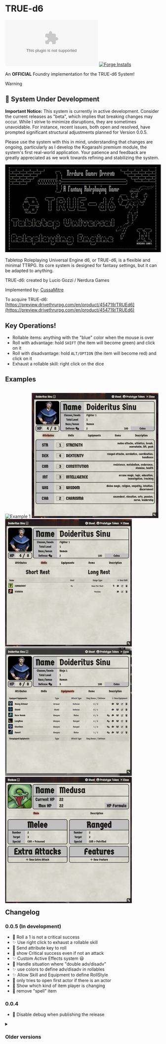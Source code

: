# TRUE-d6

[![](https://img.shields.io/github/downloads/cussa/fvtt-true-d6/system.zip?style=for-the-badge&logo=github)](#) [![Forge Installs](https://img.shields.io/badge/dynamic/json?label=Forge%20Installs&query=package.installs&suffix=%25&url=https%3A%2F%2Fforge-vtt.com%2Fapi%2Fbazaar%2Fpackage%2Ftrued6&colorB=448d34&style=for-the-badge)](https://forge-vtt.com/bazaar#package=trued6)


An **OFFICIAL** Foundry implementation for the TRUE-d6 System!

> [!WARNING]
> ## 🚧 System Under Development
> 
> **Important Notice:** This system is currently in active development. Consider the current releases as "beta", which implies that breaking changes may occur. While I strive to minimize disruptions, they are sometimes unavoidable. For instance, recent issues, both open and resolved, have prompted significant structural adjustments planned for Version 0.0.5.
> 
> Please use the system with this in mind, understanding that changes are ongoing, particularly as I develop the Kogarashi premium module, the system's first real-world application. Your patience and feedback are greatly appreciated as we work towards refining and stabilizing the system.

![TRUE-d6](assets/banner.png)

Tabletop Roleplaying Universal Engine d6, or TRUE-d6, is a flexible and minimal TTRPG. Its core system is designed for fantasy settings, but it can be adapted to anything.

TRUE-d6: created by Lucio Gozzi / Nerdura Games

Implemented by: [CussaMitre](https://github.com/Cussa)

To acquire TRUE-d6: [https://preview.drivethrurpg.com/en/product/454719/TRUEd6](https://preview.drivethrurpg.com/en/product/454719/TRUEd6)

## Key Operations!

- Rollable items: anything with the "blue" color when the mouse is over
- Roll with advantage: hold `SHIFT` (the item will become green) and click on it
- Roll with disadvantage: hold `ALT/OPTION` (the item will become red) and click on it
- Exhaust a rollable skill: right click on the dice

## Examples

<p style="float: left;">
  <img src="assets/examples/example1.png" alt="Example 1" />
  <img src="assets/examples/example2.png" alt="Example 2" width="410"/>
  <img src="assets/examples/example3.png" alt="Example 3" width="410"/>
  <img src="assets/examples/example5.png" alt="Example 5" width="410"/>
  <img src="assets/examples/example4.png" alt="Example 4" width="410"/>
</p>

## Changelog

### 0.0.5 (In development)
- 🐛 Roll a 1 is not a critical success
- ✨ Use right click to exhaust a rollable skill
- 🐛 Send attribute key to roll
- 🔨 show Critical success even if not an attack
- ✨ Custom Active Effects system 😃
- 🐛 Handle situation where "double adv/disadv"
- ✨ use colors to define adv/disadv in rollables
- ✨ Allow Skill and Equipment to define RollStyle
- 🐛 only tries to open first actor if there is an actor
- 🚸 Show which kind of item player is changing
- 🧹 remove "spell" item

### 0.0.4
- 🐛 Disable debug when publishing the release

<details>
  <summary>
    <h3>
      Older versions
    </h3>
  </summary>

### 0.0.3
- 🐛 Only use item if there is an item
- 📝 udpate README with examples

### 0.0.2
- 💚 send assets into the zip folder

### 0.0.1
- 🎉 Project initialized

</details>

